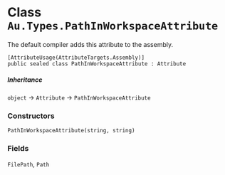 # Class `Au.Types.PathInWorkspaceAttribute`

The default compiler adds this attribute to the assembly.

```
[AttributeUsage(AttributeTargets.Assembly)]
public sealed class PathInWorkspaceAttribute : Attribute
```

##### Inheritance

`object` → `Attribute` → `PathInWorkspaceAttribute`

### Constructors

`PathInWorkspaceAttribute(string, string)`

### Fields

`FilePath`, `Path`